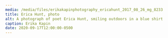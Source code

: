 ```yaml
---
media: /media/files/erikakapinphotography_ericahunt_2017_08_26_mg_8233.jpg
title: Erica Hunt, photo
alt: A photograph of poet Erica Hunt, smiling outdoors in a blue shirt.
caption: Erika Kapin
date: 2020-09-17T12:00:00-0500
---
```

